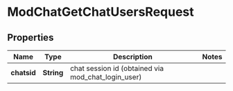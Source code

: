 

# ModChatGetChatUsersRequest


## Properties

| Name | Type | Description | Notes |
|------------ | ------------- | ------------- | -------------|
|**chatsid** | **String** | chat session id (obtained via mod_chat_login_user) |  |



